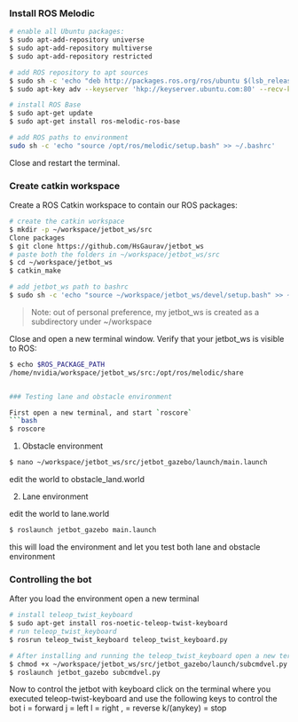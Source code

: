 ### Install ROS Melodic

```bash
# enable all Ubuntu packages:
$ sudo apt-add-repository universe
$ sudo apt-add-repository multiverse
$ sudo apt-add-repository restricted

# add ROS repository to apt sources
$ sudo sh -c 'echo "deb http://packages.ros.org/ros/ubuntu $(lsb_release -sc) main" > /etc/apt/sources.list.d/ros-latest.list'
$ sudo apt-key adv --keyserver 'hkp://keyserver.ubuntu.com:80' --recv-key C1CF6E31E6BADE8868B172B4F42ED6FBAB17C654

# install ROS Base
$ sudo apt-get update
$ sudo apt-get install ros-melodic-ros-base

# add ROS paths to environment
sudo sh -c 'echo "source /opt/ros/melodic/setup.bash" >> ~/.bashrc'
```

Close and restart the terminal.

### Create catkin workspace

Create a ROS Catkin workspace to contain our ROS packages:

```bash
# create the catkin workspace
$ mkdir -p ~/workspace/jetbot_ws/src
Clone packages
$ git clone https://github.com/HsGaurav/jetbot_ws
# paste both the folders in ~/workspace/jetbot_ws/src
$ cd ~/workspace/jetbot_ws
$ catkin_make

# add jetbot_ws path to bashrc
$ sudo sh -c 'echo "source ~/workspace/jetbot_ws/devel/setup.bash" >> ~/.bashrc'

```
> Note:  out of personal preference, my jetbot_ws is created as a subdirectory under ~/workspace

Close and open a new terminal window.
Verify that your jetbot_ws is visible to ROS:
```bash
$ echo $ROS_PACKAGE_PATH 
/home/nvidia/workspace/jetbot_ws/src:/opt/ros/melodic/share


### Testing lane and obstacle environment

First open a new terminal, and start `roscore`
```bash
$ roscore
```

1. Obstacle environment

```bash
$ nano ~/workspace/jetbot_ws/src/jetbot_gazebo/launch/main.launch
```
edit the world to obstacle_land.world

2. Lane environment

edit the world to lane.world

```bash
$ roslaunch jetbot_gazebo main.launch
```
this will load the environment and let you test both lane and obstacle environment


### Controlling the bot

After you load the environment open a new terminal 

```bash
# install teleop_twist_keyboard
$ sudo apt-get install ros-noetic-teleop-twist-keyboard
# run teleop_twist_keyboard
$ rosrun teleop_twist_keyboard teleop_twist_keyboard.py

# After installing and running the teleop_twist_keyboard open a new terminal and run a python teleoperation file
$ chmod +x ~/workspace/jetbot_ws/src/jetbot_gazebo/launch/subcmdvel.py
$ roslaunch jetbot_gazebo subcmdvel.py
```

Now to control the jetbot with keyboard click on the terminal where you executed teleop-twist-keyboard
and use the following keys to control the bot
i = forward
j = left
l = right
, = reverse
k/(anykey) = stop
